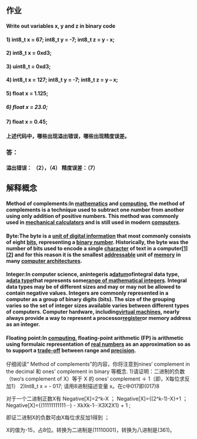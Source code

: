 ##  作业

####  Write out variables x, y and z in binary code
####  1) int8_t x = 67; int8_t y = -7; int8_t z = y - x;
####  2) int8_t x = 0xd3;
####  3) uint8_t = 0xd3;
####  4) int8_t x = 127; int8_t y = -7; int8_t z = y – x;
####  5) float x = 1.125;
##### 6) float x = 23.0;
####  7) float x = 0.45;
####  上述代码中，哪些出现溢出错误，哪些出现精度误差。

###  答：

####  溢出错误： （2），（4） 精度误差：（7）

##  解释概念

####  Method of complements:In [mathematics](https://en.wikipedia.org/wiki/Mathematics) and [computing](https://en.wikipedia.org/wiki/Computing), the **method of complements** is a technique used to subtract one number from another using only addition of positive numbers. This method was commonly used in [mechanical calculators](https://en.wikipedia.org/wiki/Mechanical_calculator) and is still used in modern [computers](https://en.wikipedia.org/wiki/Computers). 

####  Byte:The **byte** is a [unit of digital information](https://en.wikipedia.org/wiki/Units_of_information) that most commonly consists of eight [bits](https://en.wikipedia.org/wiki/Bit), representing a [binary number](https://en.wikipedia.org/wiki/Binary_number). Historically, the byte was the number of bits used to encode a single [character](https://en.wikipedia.org/wiki/Character_(computing)) of text in a computer[[1\]](https://en.wikipedia.org/wiki/Byte#cite_note-Buchholz_1962-1)[[2\]](https://en.wikipedia.org/wiki/Byte#cite_note-Bemer_1959-2) and for this reason it is the smallest [addressable](https://en.wikipedia.org/wiki/Address_space) unit of [memory](https://en.wikipedia.org/wiki/Computer_memory) in many [computer architectures](https://en.wikipedia.org/wiki/Computer_architecture).

####  Integer:In computer science, an**integer**is a[datum](https://en.wikipedia.org/wiki/Data)of**integral data type**, a[data type](https://en.wikipedia.org/wiki/Data_type)that represents some[range of mathematical integers](https://en.wikipedia.org/wiki/Interval_(mathematics)). Integral data types may be of different sizes and may or may not be allowed to contain negative values. Integers are commonly represented in a computer as a group of binary digits (bits). The size of the grouping varies so the set of integer sizes available varies between different types of computers. Computer hardware, including[virtual machines](https://en.wikipedia.org/wiki/Virtual_machine), nearly always provide a way to represent a processor[register](https://en.wikipedia.org/wiki/Word_size)or memory address as an integer.

####  Floating point:In [computing](https://en.wikipedia.org/wiki/Computing), **floating-point arithmetic** (**FP**) is arithmetic using formulaic representation of [real numbers](https://en.wikipedia.org/wiki/Real_number) as an approximation so as to support a [trade-off](https://en.wikipedia.org/wiki/Trade-off) between range and [precision](https://en.wikipedia.org/wiki/Accuracy_and_precision). 

仔细阅读” Method of complements”的内容，你将注意到nines‘ complement in
the decimal 和 ones’ complement in binary 等概念.
1)请证明：二进制的负数（two‘s complement of X）等于 X 的 ones’
complement ＋ 1（即，X每位求反加1）
2)Int8_t x = - 017; 请用8进制描述变量 x。在c中017即(017)8

对于一个二进制正数X有
Negative[X]=2^k-X ；
Negative[X]={(2^k-1)-X}+1 ；
Negative[X]={(11111111111···) - XkXk-1···X3X2X1} + 1 ;

即证二进制X的负数可由X每位求反加1得到 ；

X的值为-15，占8位。转换为二进制是(11110001)，转换为八进制是(361)。